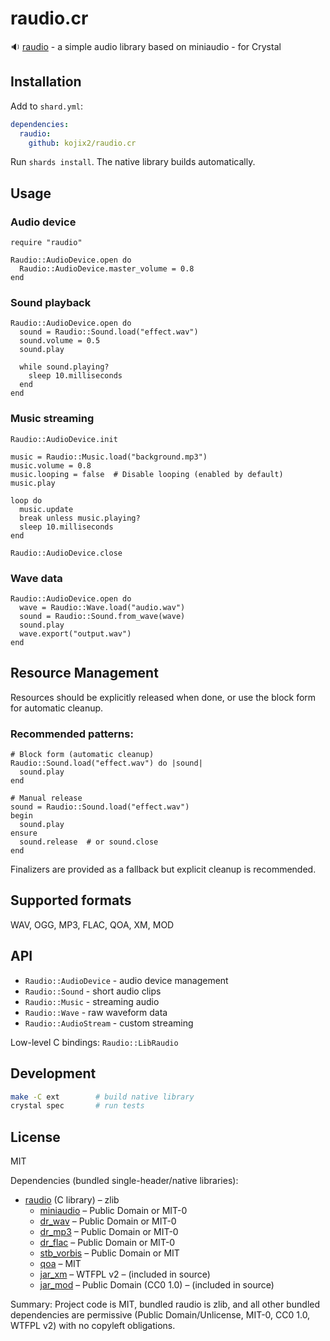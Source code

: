 # raudio.cr

:sound: [raudio](https://github.com/raysan5/raudio) - a simple audio library based on miniaudio - for Crystal

## Installation

Add to `shard.yml`:

```yaml
dependencies:
  raudio:
    github: kojix2/raudio.cr
```

Run `shards install`. The native library builds automatically.

## Usage

### Audio device

```crystal
require "raudio"

Raudio::AudioDevice.open do
  Raudio::AudioDevice.master_volume = 0.8
end
```

### Sound playback

```crystal
Raudio::AudioDevice.open do
  sound = Raudio::Sound.load("effect.wav")
  sound.volume = 0.5
  sound.play

  while sound.playing?
    sleep 10.milliseconds
  end
end
```

### Music streaming

```crystal
Raudio::AudioDevice.init

music = Raudio::Music.load("background.mp3")
music.volume = 0.8
music.looping = false  # Disable looping (enabled by default)
music.play

loop do
  music.update
  break unless music.playing?
  sleep 10.milliseconds
end

Raudio::AudioDevice.close
```

### Wave data

```crystal
Raudio::AudioDevice.open do
  wave = Raudio::Wave.load("audio.wav")
  sound = Raudio::Sound.from_wave(wave)
  sound.play
  wave.export("output.wav")
end
```

## Resource Management

Resources should be explicitly released when done, or use the block form for automatic cleanup.

### Recommended patterns:

```crystal
# Block form (automatic cleanup)
Raudio::Sound.load("effect.wav") do |sound|
  sound.play
end

# Manual release
sound = Raudio::Sound.load("effect.wav")
begin
  sound.play
ensure
  sound.release  # or sound.close
end
```

Finalizers are provided as a fallback but explicit cleanup is recommended.

## Supported formats

WAV, OGG, MP3, FLAC, QOA, XM, MOD

## API

- `Raudio::AudioDevice` - audio device management
- `Raudio::Sound` - short audio clips
- `Raudio::Music` - streaming audio
- `Raudio::Wave` - raw waveform data
- `Raudio::AudioStream` - custom streaming

Low-level C bindings: `Raudio::LibRaudio`

## Development

```bash
make -C ext        # build native library
crystal spec       # run tests
```

## License

MIT

Dependencies (bundled single-header/native libraries):

- [raudio](https://github.com/raysan5/raudio) (C library) – zlib
  - [miniaudio](https://github.com/mackron/miniaudio) – Public Domain or MIT-0
  - [dr_wav](https://github.com/mackron/dr_libs) – Public Domain or MIT-0
  - [dr_mp3](https://github.com/mackron/dr_libs) – Public Domain or MIT-0
  - [dr_flac](https://github.com/mackron/dr_libs) – Public Domain or MIT-0
  - [stb_vorbis](https://github.com/nothings/stb) – Public Domain or MIT
  - [qoa](https://github.com/phoboslab/qoa) – MIT
  - [jar_xm](https://github.com/kd7tck/jar) – WTFPL v2 – (included in source)
  - [jar_mod](https://github.com/kd7tck/jar) – Public Domain (CC0 1.0) – (included in source)

Summary: Project code is MIT, bundled raudio is zlib, and all other bundled dependencies are permissive (Public Domain/Unlicense, MIT-0, CC0 1.0, WTFPL v2) with no copyleft obligations.
